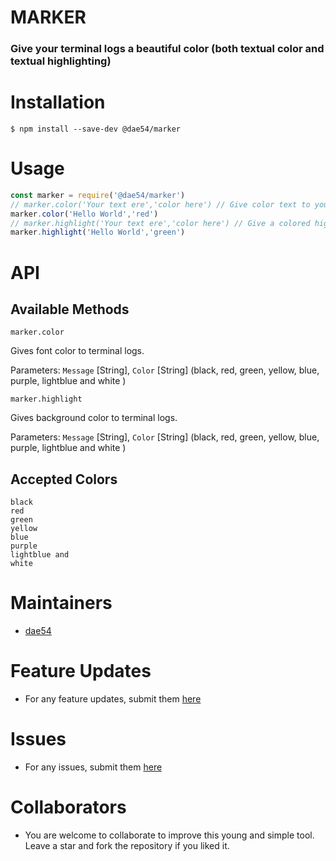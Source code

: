 # MARKER
### Give your terminal logs a beautiful color (both textual color and textual highlighting)

# Installation
    $ npm install --save-dev @dae54/marker

# Usage

```javascript
const marker = require('@dae54/marker')
// marker.color('Your text ere','color here') // Give color text to your terminal logs
marker.color('Hello World','red')
// marker.highlight('Your text ere','color here') // Give a colored highlight to your terminal logs
marker.highlight('Hello World','green') 
```

# API

## Available Methods
`marker.color` 

Gives font color to terminal logs. 

Parameters: `Message` [String], `Color` [String] (black, red, green, yellow, blue, purple, lightblue and white )

`marker.highlight` 

Gives background color to terminal logs. 

Parameters: `Message` [String], `Color` [String] (black, red, green, yellow, blue, purple, lightblue and white )

## Accepted Colors 
    black
    red
    green
    yellow  
    blue
    purple
    lightblue and
    white

# Maintainers
 - [dae54](https://github.com/dae54)



# Feature Updates
- For any feature updates, submit them [here](https://github.com/dae54/marker/projects/1)


# Issues
- For any issues, submit them [here](https://github.com/dae54/marker/issues)


# Collaborators
- You are welcome to collaborate to improve this young and simple tool. Leave a star and fork the repository if you  liked it.